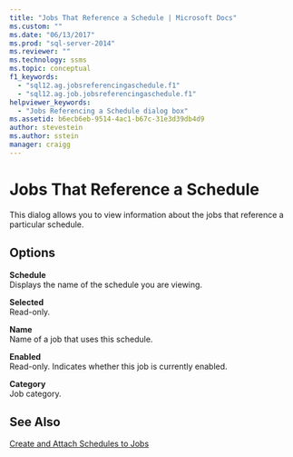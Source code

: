 ```yaml
---
title: "Jobs That Reference a Schedule | Microsoft Docs"
ms.custom: ""
ms.date: "06/13/2017"
ms.prod: "sql-server-2014"
ms.reviewer: ""
ms.technology: ssms
ms.topic: conceptual
f1_keywords: 
  - "sql12.ag.jobsreferencingaschedule.f1"
  - "sql12.ag.job.jobsreferencingaschedule.f1"
helpviewer_keywords: 
  - "Jobs Referencing a Schedule dialog box"
ms.assetid: b6ecb6eb-9514-4ac1-b67c-31e3d39db4d9
author: stevestein
ms.author: sstein
manager: craigg
---
```

# Jobs That Reference a Schedule
  This dialog allows you to view information about the jobs that reference a particular schedule.  
  
## Options  
 **Schedule**  
 Displays the name of the schedule you are viewing.  
  
 **Selected**  
 Read-only.  
  
 **Name**  
 Name of a job that uses this schedule.  
  
 **Enabled**  
 Read-only. Indicates whether this job is currently enabled.  
  
 **Category**  
 Job category.  
  
## See Also  
 [Create and Attach Schedules to Jobs](create-and-attach-schedules-to-jobs.md)  
  
  
